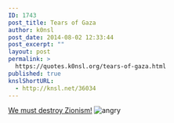 ```yaml
---
ID: 1743
post_title: Tears of Gaza
author: k0nsl
post_date: 2014-08-02 12:33:44
post_excerpt: ""
layout: post
permalink: >
  https://quotes.k0nsl.org/tears-of-gaza.html
published: true
knslShortURL:
  - http://knsl.net/36034
---
```

<a href="http://we.must.destroy.zionism.de/" title="We must destroy Zionism!" target="_blank">We must destroy Zionism!</a> <img src="https://k0nsl.org/blog/k1/uploads/2014/08/angry01_k0nsl.gif" alt="angry" />